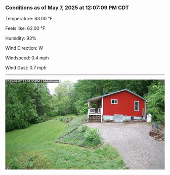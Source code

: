 ### Conditions as of May 7, 2025 at 12:07:09 PM CDT 

Temperature: 63.00 &deg;F

Feels like: 63.00 &deg;F

Humidity: 93%

Wind Direction: W

Windspeed: 0.4 mph

Wind Gust: 0.7 mph

---

<img src="./images/latest.jpeg"/>

